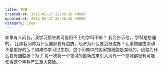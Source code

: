 ```yaml
---
title: 领域
created-at: 2012-06-27 22:38:20 +0800
updated-at: 2012-06-27 22:38:20 +0800
category: Idea
---
```


如果有人问我，我学习那些我可能用不上的学科干嘛？
我会告诉他，
学科是想通的。
比如我问你为什么国家要有边防，经济为什么要划分边界？让事物自由流动不是更好的么？如果你学习过生物，这个问题中的国家跟细胞是类似的。细胞为什么要有细胞膜？为了
每一次将一个领域的最新成果引入另外一个领域都极有可能使得这个学科产生重大突破。
